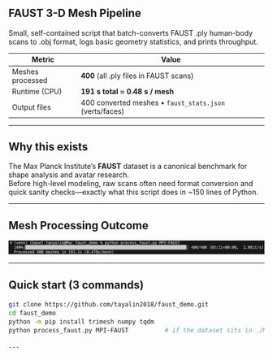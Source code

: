 ## FAUST 3-D Mesh Pipeline
Small, self-contained script that batch-converts FAUST .ply human-body scans to .obj format, logs basic geometry statistics, and prints throughput.

| Metric            | Value                                     |
|-------------------|-------------------------------------------|
| Meshes processed  | **400** (all .ply files in FAUST scans)   |
| Runtime (CPU)     | **191 s total**  ≈  **0.48 s / mesh**     |
| Output files      | 400 converted meshes • `faust_stats.json` (verts/faces) |

---

## Why this exists
The Max Planck Institute’s **FAUST** dataset is a canonical benchmark for shape analysis and avatar research.  
Before high-level modeling, raw scans often need format conversion and quick sanity checks—exactly what this script does in ~150 lines of Python.

---

## Mesh Processing Outcome
![Processing outcome](Mesh%20processing%20outcome.png)

---

## Quick start (3 commands)

```bash
git clone https://github.com/tayalin2018/faust_demo.git
cd faust_demo
python -m pip install trimesh numpy tqdm
python process_faust.py MPI-FAUST          # if the dataset sits in ./MPI-FAUST

---
